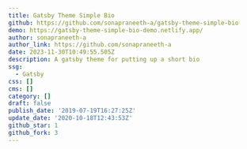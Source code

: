 ```yaml
---
title: Gatsby Theme Simple Bio
github: https://github.com/sonapraneeth-a/gatsby-theme-simple-bio
demo: https://gatsby-theme-simple-bio-demo.netlify.app/
author: sonapraneeth-a
author_link: https://github.com/sonapraneeth-a
date: 2023-11-30T10:49:55.505Z
description: A gatsby theme for putting up a short bio
ssg:
  - Gatsby
css: []
cms: []
category: []
draft: false
publish_date: '2019-07-19T16:27:25Z'
update_date: '2020-10-18T12:43:53Z'
github_star: 1
github_fork: 3
---
```

